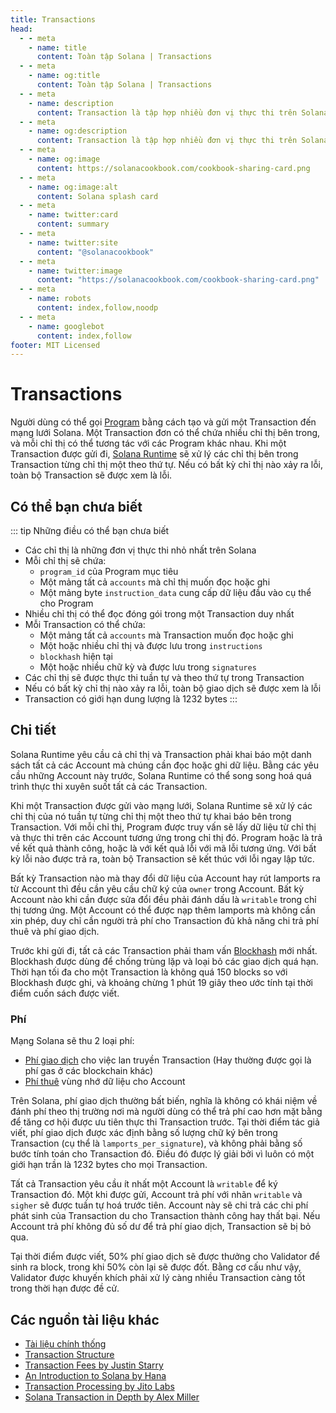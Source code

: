 ```yaml
---
title: Transactions
head:
  - - meta
    - name: title
      content: Toàn tập Solana | Transactions
  - - meta
    - name: og:title
      content: Toàn tập Solana | Transactions
  - - meta
    - name: description
      content: Transaction là tập hợp nhiều đơn vị thực thi trên Solana. Chi tiết về Transaction và các khái niệm cơn bản khác trong Toàn tập Solana.
  - - meta
    - name: og:description
      content: Transaction là tập hợp nhiều đơn vị thực thi trên Solana. Chi tiết về Transaction và các khái niệm cơn bản khác trong Toàn tập Solana.
  - - meta
    - name: og:image
      content: https://solanacookbook.com/cookbook-sharing-card.png
  - - meta
    - name: og:image:alt
      content: Solana splash card
  - - meta
    - name: twitter:card
      content: summary
  - - meta
    - name: twitter:site
      content: "@solanacookbook"
  - - meta
    - name: twitter:image
      content: "https://solanacookbook.com/cookbook-sharing-card.png"
  - - meta
    - name: robots
      content: index,follow,noodp
  - - meta
    - name: googlebot
      content: index,follow
footer: MIT Licensed
---
```


# Transactions

Người dùng có thể gọi [Program](./programs.md) bằng cách tạo và gửi một Transaction đến mạng lưới Solana. Một Transaction đơn có thể chứa nhiều chỉ thị bên trong, và mỗi chỉ thị có thể tương tác với các Program khác nhau. Khi một Transaction được gửi đi, [Solana Runtime](https://docs.solana.com/developing/programming-model/runtime) sẽ xử lý các chỉ thị bên trong Transaction từng chỉ thị một theo thứ tự. Nếu có bất kỳ chỉ thị nào xảy ra lỗi, toàn bộ Transaction sẽ được xem là lỗi.

## Có thể bạn chưa biết

::: tip Những điều có thể bạn chưa biết
- Các chỉ thị là những đơn vị thực thi nhỏ nhất trên Solana
- Mỗi chỉ thị sẽ chứa:
    - `program_id` của Program mục tiêu
    - Một mảng tất cả `accounts` mà chỉ thị muốn đọc hoặc ghi
    - Một mảng byte `instruction_data` cung cấp dữ liệu đầu vào cụ thể cho Program
- Nhiều chỉ thị có thể đọc đóng gói trong một Transaction duy nhất
- Mỗi Transaction có thể chứa:
    - Một mảng tất cả `accounts` mà Transaction muốn đọc hoặc ghi
    - Một hoặc nhiều chỉ thị và được lưu trong `instructions`
    - `blockhash` hiện tại
    - Một hoặc nhiều chữ kỳ và được lưu trong `signatures`
- Các chỉ thị sẽ được thực thi tuần tự và theo thứ tự trong Transaction
- Nếu có bất kỳ chỉ thị nào xảy ra lỗi, toàn bộ giao dịch sẽ được xem là lỗi
- Transaction có giới hạn dung lượng là 1232 bytes
:::

## Chi tiết

Solana Runtime yêu cầu cả chỉ thị và Transaction phải khai báo một danh sách tất cả các Account mà chúng cần đọc hoặc ghi dữ liệu. Bằng các yêu cầu những Account này trước, Solana Runtime có thể song song hoá quá trình thực thi xuyên suốt tất cả các Transaction.

Khi một Transaction được gửi vào mạng lưới, Solana Runtime sẽ xử lý các chỉ thị của nó tuần tự từng chỉ thị một theo thứ tự khai báo bên trong Transaction. Với mỗi chỉ thị, Program được truy vấn sẽ lấy dữ liệu từ chỉ thị và thực thi trên các Account tương ứng trong chỉ thị đó. Program hoặc là trả về kết quả thành công, hoặc là với kết quả lỗi với mã lỗi tương ứng. Với bất kỳ lỗi nào được trả ra, toàn bộ Transaction sẽ kết thúc với lỗi ngay lập tức.

Bất kỳ Transaction nào mà thay đổi dữ liệu của Account hay rút lamports ra từ Account thì đều cần yêu cầu chữ ký của `owner` trong Account. Bất kỳ Account nào khi cần được sửa đổi đều phải đánh dấu là `writable` trong chỉ thị tương ứng. Một Account có thể được nạp thêm lamports mà không cần xin phép, duy chỉ cần người trả phí cho Transaction đủ khả năng chi trả phí thuê và phí giao dịch.

Trước khi gửi đi, tất cả các Transaction phải tham vấn [Blockhash](https://docs.solana.com/developing/programming-model/transactions#recent-blockhash) mới nhất. Blockhash được dùng để chống trùng lặp và loại bỏ các giao dịch quá hạn. Thời hạn tối đa cho một Transaction là không quá 150 blocks so với Blockhash được ghi, và khoảng chừng 1 phút 19 giây theo ước tính tại thời điểm cuốn sách được viết.

### Phí

Mạng Solana sẽ thu 2 loại phí:
- [Phí giao dịch](https://docs.solana.com/transaction_fees) cho việc lan truyền Transaction (Hay thường được gọi là phí gas ở các blockchain khác)
- [Phí thuê](https://docs.solana.com/developing/programming-model/accounts#rent) vùng nhớ dữ liệu cho Account

Trên Solana, phí giao dịch thường bất biến, nghĩa là không có khái niệm về đánh phí theo thị trường nơi mà người dùng có thể trả phí cao hơn mặt bằng để tăng cơ hội được ưu tiên thực thi Transaction trước. Tại thời điểm tác giả viết, phí giao dịch được xác định bằng số lượng chữ ký bên trong Transaction (cụ thể là `lamports_per_signature`), và không phải bằng số bước tính toán cho Transaction đó. Điều đó được lý giải bởi vì luôn có một giới hạn trần là 1232 bytes cho mọi Transaction.

Tất cả Transaction yêu cầu ít nhất một Account là `writable` để ký Transaction đó. Một khi được gửi, Account trả phí với nhãn `writable` và `sigher` sẽ được tuần tự hoá trước tiên. Account này sẽ chi trả các chi phí phát sinh của Transaction du cho Transaction thành công hay thất bại. Nếu Account trả phí không đủ số dư để trả phí giao dịch, Transaction sẽ bị bỏ qua.

Tại thời điểm được viết, 50% phí giao dịch sẽ được thưởng cho Validator để sinh ra block, trong khi 50% còn lại sẽ được đốt. Bằng cơ cấu như vậy, Validator được khuyến khích phải xử lý càng nhiều Transaction càng tốt trong thời hạn được đề cử.

## <a name="resources"></a> Các nguồn tài liệu khác

- [Tài liệu chính thống](https://docs.solana.com/developing/programming-model/transactions)
- [Transaction Structure](https://solana.wiki/docs/solidity-guide/transactions/#solana-transaction-structure)
- [Transaction Fees by Justin Starry](https://jstarry.notion.site/Transaction-Fees-f09387e6a8d84287aa16a34ecb58e239)
- [An Introduction to Solana by Hana](https://2501babe.github.io/posts/solana101.html)
- [Transaction Processing by Jito Labs](https://jito-labs.medium.com/solana-validator-101-transaction-processing-90bcdc271143)
- [Solana Transaction in Depth by Alex Miller](https://medium.com/@asmiller1989/solana-transactions-in-depth-1f7f7fe06ac2)
